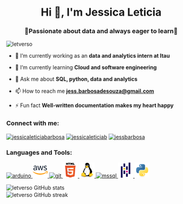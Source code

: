 <h1 align="center">Hi 👋, I'm Jessica Leticia</h1>
<h3 align="center">🩷Passionate about data and always eager to learn🦋</h3>

<p align="left"> <img src="https://komarev.com/ghpvc/?username=letverso&label=Profile%20views&color=0e75b6&style=flat" alt="letverso" /> </p>

- 🔭 I’m currently working as an **data and analytics intern at Itau**

- 🌱 I’m currently learning **Cloud and software engineering**

- 💬 Ask me about **SQL, python, data and analytics**

- 📫 How to reach me **jess.barbosadesouza@gmail.com**

- ⚡ Fun fact **Well-written documentation makes my heart happy**

<h3 align="left">Connect with me:</h3>
<p align="left">
<a href="https://linkedin.com/in/jessicaleticiabarbosa" target="blank"><img align="center" src="https://raw.githubusercontent.com/rahuldkjain/github-profile-readme-generator/master/src/images/icons/Social/linked-in-alt.svg" alt="jessicaleticiabarbosa" height="30" width="40" /></a>
<a href="https://instagram.com/jessicaleticiab" target="blank"><img align="center" src="https://raw.githubusercontent.com/rahuldkjain/github-profile-readme-generator/master/src/images/icons/Social/instagram.svg" alt="jessicaleticiab" height="30" width="40" /></a>
<a href="https://discord.com/users/722966888803729488" target="blank"><img align="center" src="https://raw.githubusercontent.com/rahuldkjain/github-profile-readme-generator/master/src/images/icons/Social/discord.svg" alt="jessbarbosa" height="30" width="40" /></a>
</p>

<h3 align="left">Languages and Tools:</h3>
<p align="left"> <a href="https://www.arduino.cc/" target="_blank" rel="noreferrer"> <img src="https://cdn.worldvectorlogo.com/logos/arduino-1.svg" alt="arduino" width="40" height="40"/> </a> <a href="https://aws.amazon.com" target="_blank" rel="noreferrer"> <img src="https://raw.githubusercontent.com/devicons/devicon/master/icons/amazonwebservices/amazonwebservices-original-wordmark.svg" alt="aws" width="40" height="40"/> </a> <a href="https://git-scm.com/" target="_blank" rel="noreferrer"> <img src="https://www.vectorlogo.zone/logos/git-scm/git-scm-icon.svg" alt="git" width="40" height="40"/> </a> <a href="https://www.w3.org/html/" target="_blank" rel="noreferrer"> <img src="https://raw.githubusercontent.com/devicons/devicon/master/icons/html5/html5-original-wordmark.svg" alt="html5" width="40" height="40"/> </a> <a href="https://www.linux.org/" target="_blank" rel="noreferrer"> <img src="https://raw.githubusercontent.com/devicons/devicon/master/icons/linux/linux-original.svg" alt="linux" width="40" height="40"/> </a> <a href="https://www.microsoft.com/en-us/sql-server" target="_blank" rel="noreferrer"> <img src="https://www.svgrepo.com/show/303229/microsoft-sql-server-logo.svg" alt="mssql" width="40" height="40"/> </a> <a href="https://pandas.pydata.org/" target="_blank" rel="noreferrer"> <img src="https://raw.githubusercontent.com/devicons/devicon/2ae2a900d2f041da66e950e4d48052658d850630/icons/pandas/pandas-original.svg" alt="pandas" width="40" height="40"/> </a> <a href="https://www.python.org" target="_blank" rel="noreferrer"> <img src="https://raw.githubusercontent.com/devicons/devicon/master/icons/python/python-original.svg" alt="python" width="40" height="40"/> </a> </p>



<!-- GitHub Stats Card -->
<picture>
  <source media="(prefers-color-scheme: dark)" srcset="https://github-readme-stats.vercel.app/api?username=letverso&show_icons=true&locale=en&theme=tokyonight" />
  <source media="(prefers-color-scheme: light)" srcset="https://github-readme-stats.vercel.app/api?username=letverso&show_icons=true&locale=en&theme=default" />
  <img align="center" src="https://github-readme-stats.vercel.app/api?username=letverso&show_icons=true&locale=en&theme=default" alt="letverso GitHub stats" />
</picture>

<br>

<!-- GitHub Streak Stats -->
<picture>
  <source media="(prefers-color-scheme: dark)" srcset="https://github-readme-streak-stats.herokuapp.com/?user=letverso&theme=tokyonight" />
  <source media="(prefers-color-scheme: light)" srcset="https://github-readme-streak-stats.herokuapp.com/?user=letverso&theme=default" />
  <img align="center" src="https://github-readme-streak-stats.herokuapp.com/?user=letverso&theme=default" alt="letverso GitHub streak" />
</picture>

